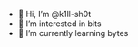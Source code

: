 - 👋 Hi, I’m @k1ll-sh0t
- 👀 I’m interested in bits
- 🌱 I’m currently learning bytes

<!---
k1ll-sh0t/k1ll-sh0t is a ✨ special ✨ repository because its `README.md` (this file) appears on your GitHub profile.
You can click the Preview link to take a look at your changes.
--->
